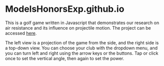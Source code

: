 # ModelsHonorsExp.github.io
This is a golf game written in Javascript that demonstrates our research on air resistance and its influence on projectile motion. The project can be accessed [here](https://modelshonorsexp.github.io/).

The left view is a projection of the game from the side, and the right side is a top-down view. You can choose your club with the dropdown menu, and you can turn left and right using the arrow keys or the buttons. Tap or click once to set the vertical angle, then again to set the power.
